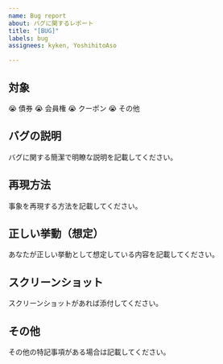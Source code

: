 ```yaml
---
name: Bug report
about: バグに関するレポート
title: "[BUG]"
labels: bug
assignees: kyken, YoshihitoAso

---
```


## 対象
:sob: 債券
:sob: 会員権
:sob: クーポン
:sob: その他

## バグの説明
バグに関する簡潔で明瞭な説明を記載してください。

## 再現方法
事象を再現する方法を記載してください。

## 正しい挙動（想定）
あなたが正しい挙動として想定している内容を記載してください。

## スクリーンショット
スクリーンショットがあれば添付してください。

## その他
その他の特記事項がある場合は記載してください。
